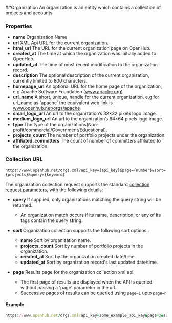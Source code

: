##Organization
An organization is an entity which contains a collection of projects and accounts.


### Properties
+ __name__ Organization Name
+ __url__  XML Api URL for the current organization.
+ __html_url__ The URL for the current organization page on OpenHub.
+ __created_at__ The time at which the organization was initially added to OpenHub.
+ __updated_at__ The time of most recent modification to the organization record.
+ __description__ The optional description of the current organization, currently limited to 800 characters.
+ __homepage_url__ An optional URL for the home page of the organization, e.g Apache Software Foundation (www.apache.org)
+ __url_name__ A short, unique, handle for the current organization. e.g for url_name as 'apache' the equivalent web link is www.openhub.net/orgs/apache 
+ __small_logo_url__ An url to the organization’s 32×32 pixels logo image.
+ __medium_logo_url__ An url to the organization’s 64×64 pixels logo image.
+ __type__ The type of the organizations(Non-profit/commercial/Government/Educational).
+ __projects_count__ The number of portfolio projects under the organization.
+ __affiliated_committers__ The count of number of committers affiliated to the organization.


### Collection URL
```shell
https://www.openhub.net/orgs.xml?api_key={api_key}&page={number}&sort={projects}&query={keyword}
```

The organization collection request supports the standard [collection request parameters](/README.md#collection-requests), with the following details:

+ __query__ If supplied, only organizations matching the query string will be returned.

  - An organization match occurs if its name, description, or any of its tags contain the query string.

+ __sort__ Organization collection supports the following sort options :

  - __name__ Sort by organization name.
  - __projects_count__ Sort by number of portfolio projects in the organization.
  - __created_at__ Sort by the organization created date/time.
  - __updated_at__ Sort by organization record's last updated date/time.

+ __page__ Results page for the organization collection xml api.

  - The first page of results are displayed when the API is queried without passing a 'page' parameter in the url.
  - Successive pages of results can be queried using ```page=1``` upto ```page=n```

#### Example

```ruby
https://www.openhub.net/orgs.xml?api_key=some_example_api_key&page=2&sort=projects_count&query=java
```
